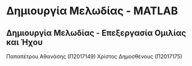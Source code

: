 # Δημιουργία Μελωδίας - MATLAB
## Δημιουργία Μελωδίας - Επεξεργασία Ομιλίας και Ήχου

Παπαπέτρου Αθανάσης (Π2017149)
Χρίστος Δημοσθένους (Π2017175)
